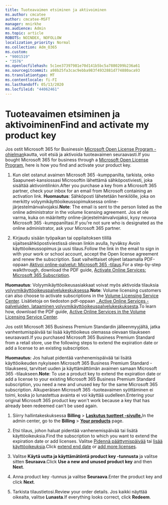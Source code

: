 ```yaml
---
title: Tuoteavaimen etsiminen ja aktivoiminen
ms.author: cmcatee
author: cmcatee-MSFT
manager: mnirkhe
ms.audience: Admin
ms.topic: article
ROBOTS: NOINDEX, NOFOLLOW
localization_priority: Normal
ms.collection: Adm_O365
ms.custom:
- "9001519"
- "3576"
ms.openlocfilehash: 5c1ee37397981e70d141b5bc5a7880209b236a61
ms.sourcegitcommit: a98b25fa3cac9ebba983f4932881d774880aca93
ms.translationtype: MT
ms.contentlocale: fi-FI
ms.lasthandoff: 05/13/2020
ms.locfileid: "44062461"
---
```

# <a name="find-and-activate-my-product-key"></a><span data-ttu-id="dee0a-102">Tuoteavaimen etsiminen ja aktivoiminen</span><span class="sxs-lookup"><span data-stu-id="dee0a-102">Find and activate my product key</span></span>

<span data-ttu-id="dee0a-103">Jos ostit Microsoft 365 for Businessin [Microsoft Open License Program -ohjelman](https://go.microsoft.com/fwlink/p/?LinkID=613298)kautta, voit etsiä ja aktivoida tuoteavaimen seuraavasti.</span><span class="sxs-lookup"><span data-stu-id="dee0a-103">If you bought Microsoft 365 for business through a [Microsoft Open License Program](https://go.microsoft.com/fwlink/p/?LinkID=613298), here is how you find and activate your product key.</span></span>

1. <span data-ttu-id="dee0a-104">Kun olet ostanut avaimen Microsoft 365 -kumppanilta, tarkista, onko Saapuneet-kansiossasi Microsoftin lähettämä sähköpostiviesti, joka sisältää aktivointilinkin.</span><span class="sxs-lookup"><span data-stu-id="dee0a-104">After you purchase a key from a Microsoft 365 partner, check your inbox for an email from Microsoft containing an activation link.</span></span>  <span data-ttu-id="dee0a-105">**Huomautus**: Sähköposti lähetetään henkilölle, joka on merkitty volyymikäyttöoikeussopimuksessa online-järjestelmänvalvojaksi.</span><span class="sxs-lookup"><span data-stu-id="dee0a-105">**Note**: The email is sent to the person listed as the online administrator in the volume licensing agreement.</span></span>  <span data-ttu-id="dee0a-106">Jos et ole varma, kuka on määritetty online-järjestelmänvalvojaksi, kysy neuvoa Microsoft 365 -kumppaniltasi.</span><span class="sxs-lookup"><span data-stu-id="dee0a-106">If you're not sure who is designated as the online administrator, ask your Microsoft 365 partner.</span></span>

2. <span data-ttu-id="dee0a-107">Kirjaudu sisään työpaikan tai oppilaitoksen tilillä sijaitsesähköpostiviestissä olevan linkin avulla, hyväksy Avoin käyttöoikeussopimus ja uusi tilaus.</span><span class="sxs-lookup"><span data-stu-id="dee0a-107">Follow the link in the email to sign in with your work or school account, accept the Open license agreement and renew the subscription.</span></span>  <span data-ttu-id="dee0a-108">Saat vaiheittaiset ohjeet lataamalla PDF-oppaan [Aktivoi online-palvelut: Microsoft 365 -tilaus](https://go.microsoft.com/fwlink/p/?LinkId=618100).</span><span class="sxs-lookup"><span data-stu-id="dee0a-108">For a step-by-step walkthrough, download the PDF guide, [Activate Online Services: Microsoft 365 Subscription](https://go.microsoft.com/fwlink/p/?LinkId=618100).</span></span> 

<span data-ttu-id="dee0a-109">**Huomautus**: Volyymikäyttöoikeusasiakkaat voivat myös aktivoida tilauksia [volyymikäyttöoikeuspalvelukeskuksessa](https://go.microsoft.com/fwlink/p/?LinkID=282016).</span><span class="sxs-lookup"><span data-stu-id="dee0a-109">**Note**: Volume licensing customers can also choose to activate subscriptions in the [Volume Licensing Service Center](https://go.microsoft.com/fwlink/p/?LinkID=282016).</span></span>  <span data-ttu-id="dee0a-110">Lisätietoja on tiedoston pdf-oppaan [, Active Online Services -palveluiden, lataaminen volyymikäyttöoikeuspalvelukeskuksesta](https://go.microsoft.com/fwlink/p/?LinkId=618096).</span><span class="sxs-lookup"><span data-stu-id="dee0a-110">To learn how, download the PDF guide, [Active Online Services in the Volume Licensing Service Center](https://go.microsoft.com/fwlink/p/?LinkId=618096).</span></span>

<span data-ttu-id="dee0a-111">Jos ostit Microsoft 365 Business Premium Standardin jälleenmyyjältä, jatka vanhentumispäivää tai lisää käyttöoikeus olemassa olevaan tilaukseen seuraavasti.</span><span class="sxs-lookup"><span data-stu-id="dee0a-111">If you purchased Microsoft 365 Business Premium Standard from a retail store, use the following steps to extend the expiration date or add a license to an existing subscription.</span></span>

<span data-ttu-id="dee0a-112">**Huomautus:** Jos haluat pidentää vanhenemispäivää tai lisätä käyttöoikeuden nykyiseen Microsoft 365 Business Premium Standard -tilaukseesi, tarvitset uuden ja käyttämättömän avaimen samaan Microsoft 365 -tilaukseen.</span><span class="sxs-lookup"><span data-stu-id="dee0a-112">**Note**: To use a product key to extend the expiration date or add a license to your existing Microsoft 365 Business Premium Standard subscription, you need a new and unused key for the same Microsoft  365 subscription.</span></span>  <span data-ttu-id="dee0a-113">Alkuperäisen Microsoft 365 -tuoteavaimen syöttäminen ei toimi, koska jo lunastettua avainta ei voi käyttää uudelleen.</span><span class="sxs-lookup"><span data-stu-id="dee0a-113">Entering your original Microsoft  365 product key won't work because a key that has already been redeemed can't be used again.</span></span>

1. <span data-ttu-id="dee0a-114">Siirry hallintakeskuksessa **Billing**  >  **[Laskutus tuotteet -sivulle.](https://go.microsoft.com/fwlink/p/?linkid=842054)**</span><span class="sxs-lookup"><span data-stu-id="dee0a-114">In the admin center, go to the **Billing** > **[Your products](https://go.microsoft.com/fwlink/p/?linkid=842054)** page.</span></span>

2. <span data-ttu-id="dee0a-115">Etsi tilaus, johon haluat pidentää vanhenemispäivää tai lisätä käyttöoikeuksia.</span><span class="sxs-lookup"><span data-stu-id="dee0a-115">Find the subscription to which you want to extend the expiration date or add licenses.</span></span>  <span data-ttu-id="dee0a-116">Valitse [Pidennä päättymispäivää](https://go.microsoft.com/fwlink/p/?linkid=842054) tai [lisää käyttöoikeuksia](https://go.microsoft.com/fwlink/p/?linkid=842054).</span><span class="sxs-lookup"><span data-stu-id="dee0a-116">Click [extend end date](https://go.microsoft.com/fwlink/p/?linkid=842054) or [add more licenses](https://go.microsoft.com/fwlink/p/?linkid=842054).</span></span>

3. <span data-ttu-id="dee0a-117">Valitse **Käytä uutta ja käyttämätöntä product key -tunnusta** ja valitse sitten **Seuraava**.</span><span class="sxs-lookup"><span data-stu-id="dee0a-117">Click **Use a new and unused product key** and then **Next**.</span></span>

4. <span data-ttu-id="dee0a-118">Anna product key -tunnus ja valitse **Seuraava**.</span><span class="sxs-lookup"><span data-stu-id="dee0a-118">Enter the product key and click **Next**.</span></span>

5. <span data-ttu-id="dee0a-119">Tarkista tilaustietosi.</span><span class="sxs-lookup"><span data-stu-id="dee0a-119">Review your order details.</span></span>  <span data-ttu-id="dee0a-120">Jos kaikki näyttää oikealta, valitse **Lunasta**.</span><span class="sxs-lookup"><span data-stu-id="dee0a-120">If everything looks correct, click **Redeem**.</span></span>